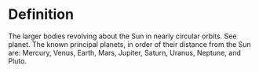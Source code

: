 # Definition

The larger bodies revolving about the Sun in nearly circular orbits. See
planet. The known principal planets, in order of their distance from the
Sun are: Mercury, Venus, Earth, Mars, Jupiter, Saturn, Uranus, Neptune,
and Pluto.
